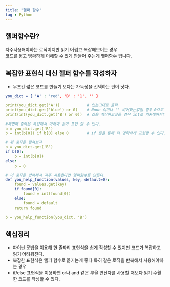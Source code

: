 ```yaml
---
title: "헬퍼 함수"
tag : Python
---
```



## 헬퍼함수란?

자주사용해야하는 로직이지만 읽기 어렵고 복잡해보이는 경우  
코드를 짧고 명확하게 이해할 수 있게 만들어 주는게 헬퍼함수 입니다.


## 복잡한 표현식 대신 헬퍼 함수를 작성하자

* 무조건 짧은 코드를 만들기 보다는 가독성을 선택하는 편이 낫다.
```yml
you_dict = { 'A' : 'red', 'B' : '1', '' }

print(you_dict.get('A'))            # 있는그대로 출력
print(you_dict.get('blue') or 0)    # None 이거나 '' 비어있는값일 경우 0으로 출력
print(int(you_dict.get('B') or 0))  # 값을 계산하고싶을 경우 int로 치환해야한다. 

#세번째 출력은 복잡해서 아래와 같이 표현 할 수 있다.
b = you_dict.get('B')
b = int(b[0]) if b[0] else 0        # if 문을 통해 더 명확하게 표현할 수 있다.

# 위 로직을 펼쳐보자
b = you_dict.get('B')
if b[0]:
    b = int(b[0])
else:
    b = 0

# 이 로직을 반복해서 자주 사용한다면 헬퍼함수를 만든다.
def you_help_function(values, key, default=0):
    found = values.get(key)
    if found[0]:
        found = int(found[0])
    else:
        found = default
    return found
    
b = you_help_function(you_dict, 'B')
```

## 핵심정리

* 파이썬 문법을 이용해 한 줄짜리 표현식을 쉽게 작성할 수 있지만 코드가 복잡하고 읽기 어려워진다.
* 복잡한 표현식은 헬퍼 함수로 옮기는게 좋다 특히 같은 로직을 반복해서 사용해야하는 경우
* if/else 표현식을 이용하면 or나 and 같은 부울 연산자를 사용할 때보다 읽기 수월한 코드를 작성할 수 있다.
